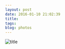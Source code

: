 ```yaml
---
layout: post
date: 2016-01-10 21:02:39
title: 
tags:
blog: photos
---
```


![title](/assets/photoblog/outdoor-bookshelf.jpg)